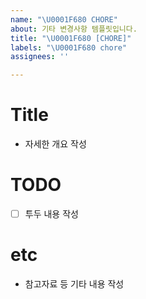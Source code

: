 ```yaml
---
name: "\U0001F680 CHORE"
about: 기타 변경사항 템플릿입니다.
title: "\U0001F680 [CHORE]"
labels: "\U0001F680 chore"
assignees: ''

---
```


# Title

- 자세한 개요 작성

# TODO

- [ ] 투두 내용 작성

# etc

- 참고자료 등 기타 내용 작성
